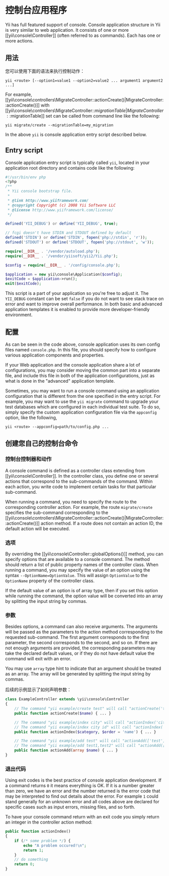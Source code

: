 控制台应用程序
====================

Yii has full featured support of console. Console application structure in Yii is very similar to web application. It
consists of one or more [[yii\console\Controller]] (often referred to as commands). Each has one or more actions.

用法
-----

您可以使用下面的语法来执行控制动作：

```
yii <route> [--option1=value1 --option2=value2 ... argument1 argument2 ...]
```

For example, [[yii\console\controllers\MigrateController::actionCreate()|MigrateController::actionCreate()]]
with [[yii\console\controllers\MigrateController::$migrationTable|MigrateController::$migrationTable]] set can
be called from command line like the following:

```
yii migrate/create --migrationTable=my_migration
```

In the above `yii` is console application entry script described below.

Entry script
------------

Console application entry script is typically called `yii`, located in your application root directory and contains
code like the following:

```php
#!/usr/bin/env php
<?php
/**
 * Yii console bootstrap file.
 *
 * @link http://www.yiiframework.com/
 * @copyright Copyright (c) 2008 Yii Software LLC
 * @license http://www.yiiframework.com/license/
 */

defined('YII_DEBUG') or define('YII_DEBUG', true);

// fcgi doesn't have STDIN and STDOUT defined by default
defined('STDIN') or define('STDIN', fopen('php://stdin', 'r'));
defined('STDOUT') or define('STDOUT', fopen('php://stdout', 'w'));

require(__DIR__ . '/vendor/autoload.php');
require(__DIR__ . '/vendor/yiisoft/yii2/Yii.php');

$config = require(__DIR__ . '/config/console.php');

$application = new yii\console\Application($config);
$exitCode = $application->run();
exit($exitCode);

```

This script is a part of your application so you're free to adjust it. The `YII_DEBUG` constant can be set `false` if you do
not want to see stack trace on error and want to improve overall performance. In both basic and advanced application
templates it is enabled to provide more developer-friendly environment.

配置
-------------

As can be seen in the code above, console application uses its own config files named `console.php`. In this file,
you should specify how to configure various application components and properties.

If your Web application and the console application share a lot of configurations, you may consider moving the common
part into a separate file, and include this file in both of the application configurations, just as what is done
in the "advanced" application template.

Sometimes, you may want to run a console command using an application configuration that is different from the one
specified in the entry script. For example, you may want to use the `yii migrate` command to upgrade your
test databases which are configured in each individual test suite. To do so, simply specify the custom application configuration
file via the `appconfig` option, like the following,

```
yii <route> --appconfig=path/to/config.php ...
```


创建您自己的控制台命令
----------------------------------

### 控制台控制器和动作

A console command is defined as a controller class extending from [[yii\console\Controller]]. In the controller class,
you define one or several actions that correspond to the sub-commands of the command. Within each action, you write code
to implement certain tasks for that particular sub-command.

When running a command, you need to specify the route to the corresponding controller action. For example,
the route `migrate/create` specifies the sub-command corresponding to the
[[yii\console\controllers\MigrateController::actionCreate()|MigrateController::actionCreate()]] action method.
If a route does not contain an action ID, the default action will be executed.

### 选项

By overriding the [[yii\console\Controller::globalOptions()]] method, you can specify options that are available
to a console command. The method should return a list of public property names of the controller class.
When running a command, you may specify the value of an option using the syntax `--OptionName=OptionValue`.
This will assign `OptionValue` to the `OptionName` property of the controller class.

If the default value of an option is of array type, then if you set this option while running the command,
the option value will be converted into an array by splitting the input string by commas.

### 参数

Besides options, a command can also receive arguments. The arguments will be passed as the parameters to the action
method corresponding to the requested sub-command. The first argument corresponds to the first parameter, the second
corresponds to the second, and so on. If there are not enough arguments are provided, the corresponding parameters
may take the declared default values, or if they do not have default value the command will exit with an error.

You may use `array` type hint to indicate that an argument should be treated as an array. The array will be generated
by splitting the input string by commas.

后续的示例显示了如何声明参数：

```php
class ExampleController extends \yii\console\Controller
{
	// The command "yii example/create test" will call "actionCreate('test')"
	public function actionCreate($name) { ... }

	// The command "yii example/index city" will call "actionIndex('city', 'name')"
	// The command "yii example/index city id" will call "actionIndex('city', 'id')"
	public function actionIndex($category, $order = 'name') { ... }

	// The command "yii example/add test" will call "actionAdd(['test'])"
	// The command "yii example/add test1,test2" will call "actionAdd(['test1', 'test2'])"
	public function actionAdd(array $name) { ... }
}
```


### 退出代码

Using exit codes is the best practice of console application development. If a command returns `0` it means
everything is OK. If it is a number greater than zero, we have an error and the number returned is the error
code that may be interpreted to find out details about the error.
For example `1` could stand generally for an unknown error and all codes above are declared for specific cases
such as input errors, missing files, and so forth.

To have your console command return with an exit code you simply return an integer in the controller action
method:

```php
public function actionIndex()
{
	if (/* some problem */) {
		echo "A problem occured!\n";
		return 1;
	}
	// do something
	return 0;
}
```
